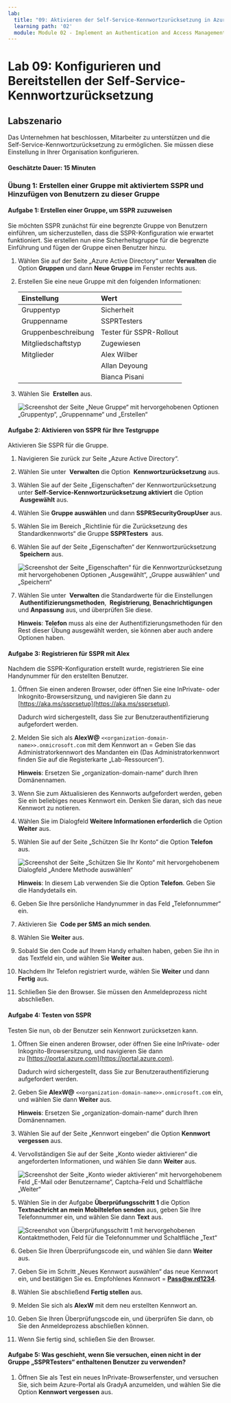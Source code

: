 ```yaml
---
lab:
  title: "09: Aktivieren der Self-Service-Kennwortzurücksetzung in Azure\_AD"
  learning path: '02'
  module: Module 02 - Implement an Authentication and Access Management Solution
---
```


# Lab 09: Konfigurieren und Bereitstellen der Self-Service-Kennwortzurücksetzung
## Labszenario

Das Unternehmen hat beschlossen, Mitarbeiter zu unterstützen und die Self-Service-Kennwortzurücksetzung zu ermöglichen. Sie müssen diese Einstellung in Ihrer Organisation konfigurieren.

#### Geschätzte Dauer: 15 Minuten

### Übung 1: Erstellen einer Gruppe mit aktiviertem SSPR und Hinzufügen von Benutzern zu dieser Gruppe

#### Aufgabe 1: Erstellen einer Gruppe, um SSPR zuzuweisen

Sie möchten SSPR zunächst für eine begrenzte Gruppe von Benutzern einführen, um sicherzustellen, dass die SSPR-Konfiguration wie erwartet funktioniert. Sie erstellen nun eine Sicherheitsgruppe für die begrenzte Einführung und fügen der Gruppe einen Benutzer hinzu.

1. Wählen Sie auf der Seite „Azure Active Directory“ unter **Verwalten** die Option **Gruppen** und dann **Neue Gruppe** im Fenster rechts aus.

2. Erstellen Sie eine neue Gruppe mit den folgenden Informationen:

    | **Einstellung**| **Wert**|
    | :--- | :--- |
    | Gruppentyp| Sicherheit|
    | Gruppenname| SSPRTesters|
    | Gruppenbeschreibung| Tester für SSPR-Rollout|
    | Mitgliedschaftstyp| Zugewiesen|
    | Mitglieder| Alex Wilber |
    | |  Allan Deyoung |
    | | Bianca Pisani |
  
    
3. Wählen Sie  **Erstellen** aus.

    ![Screenshot der Seite „Neue Gruppe“ mit hervorgehobenen Optionen „Gruppentyp“, „Gruppenname“ und „Erstellen“](./media/lp2-mod2-create-sspr-security-group.png)

#### Aufgabe 2: Aktivieren von SSPR für Ihre Testgruppe

Aktivieren Sie SSPR für die Gruppe.

1. Navigieren Sie zurück zur Seite „Azure Active Directory“.

2. Wählen Sie unter  **Verwalten** die Option  **Kennwortzurücksetzung** aus.

3. Wählen Sie auf der Seite „Eigenschaften“ der Kennwortzurücksetzung unter **Self-Service-Kennwortzurücksetzung aktiviert** die Option  **Ausgewählt** aus.

4. Wählen Sie **Gruppe auswählen** und dann **SSPRSecurityGroupUser** aus.

5. Wählen Sie im Bereich „Richtlinie für die Zurücksetzung des Standardkennworts“ die Gruppe **SSPRTesters**  aus.

6. Wählen Sie auf der Seite „Eigenschaften“ der Kennwortzurücksetzung  **Speichern** aus.

    ![Screenshot der Seite „Eigenschaften“ für die Kennwortzurücksetzung mit hervorgehobenen Optionen „Ausgewählt“, „Gruppe auswählen“ und „Speichern“](./media/lp2-mod2-enable-password-reset-for-selected-group.png)

7. Wählen Sie unter  **Verwalten** die Standardwerte für die Einstellungen  **Authentifizierungsmethoden**,  **Registrierung**, **Benachrichtigungen** und **Anpassung** aus, und überprüfen Sie diese.

    **Hinweis**: **Telefon** muss als eine der Authentifizierungsmethoden für den Rest dieser Übung ausgewählt werden, sie können aber auch andere Optionen haben.

#### Aufgabe 3: Registrieren für SSPR mit Alex

Nachdem die SSPR-Konfiguration erstellt wurde, registrieren Sie eine Handynummer für den erstellten Benutzer.

1. Öffnen Sie einen anderen Browser, oder öffnen Sie eine InPrivate- oder Inkognito-Browsersitzung, und navigieren Sie dann zu [https://aka.ms/ssprsetup](https://aka.ms/ssprsetup).

    Dadurch wird sichergestellt, dass Sie zur Benutzerauthentifizierung aufgefordert werden.

2. Melden Sie sich als **AlexW@** `<<organization-domain-name>>.onmicrosoft.com` mit dem Kennwort an = Geben Sie das Administratorkennwort des Mandanten ein (Das Administratorkennwort finden Sie auf die Registerkarte „Lab-Ressourcen“).

    **Hinweis**: Ersetzen Sie „organization-domain-name“ durch Ihren Domänennamen.

3. Wenn Sie zum Aktualisieren des Kennworts aufgefordert werden, geben Sie ein beliebiges neues Kennwort ein. Denken Sie daran, sich das neue Kennwort zu notieren.

4. Wählen Sie im Dialogfeld **Weitere Informationen erforderlich** die Option **Weiter** aus.

5. Wählen Sie auf der Seite „Schützen Sie Ihr Konto“ die Option **Telefon** aus.

    ![Screenshot der Seite „Schützen Sie Ihr Konto“ mit hervorgehobenem Dialogfeld „Andere Methode auswählen“](./media/lp2-mod2-keep-your-account-secure-page.png)

    **Hinweis**: In diesem Lab verwenden Sie die Option **Telefon**. Geben Sie die Handydetails ein.

6. Geben Sie Ihre persönliche Handynummer in das Feld „Telefonnummer“ ein.
7. Aktivieren Sie  **Code per SMS an mich senden**.
8. Wählen Sie **Weiter** aus.

9. Sobald Sie den Code auf Ihrem Handy erhalten haben, geben Sie ihn in das Textfeld ein, und wählen Sie **Weiter** aus.

10. Nachdem Ihr Telefon registriert wurde, wählen Sie **Weiter** und dann **Fertig** aus.

11. Schließen Sie den Browser. Sie müssen den Anmeldeprozess nicht abschließen.

#### Aufgabe 4: Testen von SSPR

Testen Sie nun, ob der Benutzer sein Kennwort zurücksetzen kann.

1. Öffnen Sie einen anderen Browser, oder öffnen Sie eine InPrivate- oder Inkognito-Browsersitzung, und navigieren Sie dann zu [https://portal.azure.com](https://portal.azure.com).

    Dadurch wird sichergestellt, dass Sie zur Benutzerauthentifizierung aufgefordert werden.

2. Geben Sie **AlexW@** `<<organization-domain-name>>.onmicrosoft.com` ein, und wählen Sie dann **Weiter** aus.

    **Hinweis**: Ersetzen Sie „organization-domain-name“ durch Ihren Domänennamen.

3. Wählen Sie auf der Seite „Kennwort eingeben“ die Option **Kennwort vergessen** aus.

4. Vervollständigen Sie auf der Seite „Konto wieder aktivieren“ die angeforderten Informationen, und wählen Sie dann **Weiter** aus.

    ![Screenshot der Seite „Konto wieder aktivieren“ mit hervorgehobenem Feld „E-Mail oder Benutzername“, Captcha-Feld und Schaltfläche „Weiter“](./media/lp2-mod2-get-back-into-your-account-page.png)

5. Wählen Sie in der Aufgabe **Überprüfungsschritt 1** die Option **Textnachricht an mein Mobiltelefon senden** aus, geben Sie Ihre Telefonnummer ein, und wählen Sie dann **Text** aus.

    ![Screenshot von Überprüfungsschritt 1 mit hervorgehobenen Kontaktmethoden, Feld für die Telefonnummer und Schaltfläche „Text“](./media/lp2-mod2-sspr-verification-step-1.png)

6. Geben Sie Ihren Überprüfungscode ein, und wählen Sie dann **Weiter** aus.

7. Geben Sie im Schritt „Neues Kennwort auswählen“ das neue Kennwort ein, und bestätigen Sie es.  Empfohlenes Kennwort = **Pass@w.rd1234**.

8. Wählen Sie abschließend **Fertig stellen** aus.

9. Melden Sie sich als **AlexW** mit dem neu erstellten Kennwort an.

10. Geben Sie Ihren Überprüfungscode ein, und überprüfen Sie dann, ob Sie den Anmeldeprozess abschließen können.

11. Wenn Sie fertig sind, schließen Sie den Browser.

#### Aufgabe 5: Was geschieht, wenn Sie versuchen, einen nicht in der Gruppe „SSPRTesters“ enthaltenen Benutzer zu verwenden?

1. Öffnen Sie als Test ein neues InPrivate-Browserfenster, und versuchen Sie, sich beim Azure-Portal als GradyA anzumelden, und wählen Sie die Option **Kennwort vergessen** aus.
